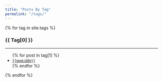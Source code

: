 ```yaml
---
title: "Posts By Tag"
permalink: "/tags/"
---
```


{% for tag in site.tags %}
  <h3 style="text-transform: capitalize;">{{ tag[0] }}</h3>
  <hr/>
  <ul>
    {% for post in tag[1] %}
      <li>
          <a href="/blog/{{ post.url }}">
              <span style="color:black;font-family: 'Architects Daughter';" >{{post.title}}</span>
          </a>
      </li>
    {% endfor %}
  </ul>

{% endfor %}
